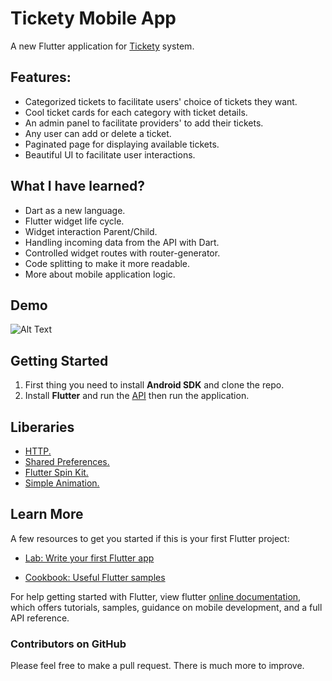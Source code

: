 # Tickety Mobile App

A new Flutter application for [Tickety](https://github.com/ah-sayed/React-Tickety-System) system.

## Features:

-   Categorized tickets to facilitate users' choice of tickets they want.
-   Cool ticket cards for each category with ticket details.
-   An admin panel to facilitate providers' to add their tickets.
-   Any user can add or delete a ticket.
-   Paginated page for displaying available tickets.
-   Beautiful UI to facilitate user interactions.

## What I have learned?

-   Dart as a new language.
-	Flutter widget life cycle.
-	Widget interaction Parent/Child.
-   Handling incoming data from the API with Dart.
-   Controlled widget routes with router-generator.
-   Code splitting to make it more readable.
-   More about mobile application logic.

## Demo

![Alt Text](https://imgur.com/dn896KA.gif)

## Getting Started

1. First thing you need to install **Android SDK** and clone the repo.
2. Install **Flutter** and run the [API](https://github.com/ah-sayed/React-Tickety-System/tree/backend) then run the application.

## Liberaries

-   [HTTP.](https://pub.dev/packages/http)
-   [Shared Preferences.](https://pub.dev/packages/shared_preferences)
-   [Flutter Spin Kit.](https://pub.dev/packages/flutter_spinkit)
-   [Simple Animation.](https://pub.dev/packages/simple_animations)

## Learn More

A few resources to get you started if this is your first Flutter project:

- [Lab: Write your first Flutter app](https://flutter.dev/docs/get-started/codelab)

- [Cookbook: Useful Flutter samples](https://flutter.dev/docs/cookbook)

For help getting started with Flutter, view flutter [online documentation](https://flutter.dev/docs), which offers tutorials, samples, guidance on mobile development, and a full API reference.

### Contributors on GitHub

Please feel free to make a pull request. There is much more to improve.